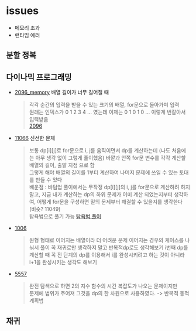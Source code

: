 # issues
- 메모리 초과
- 런타임 에러

## 분할 정복
## 다이나믹 프로그래밍
- [2096_memory](https://github.com/rbdus0715/algorithm/blob/main/boj/dynamic_programming/2096_memory.cpp) 배열 길이가 너무 길어질 때<br/>
    > 각각 순간의 입력을 받을 수 있는 크기의 배열, for문으로 돌아가며 입력<br/>
    > 원래는 인덱스가 0 1 2 3 4 ... 였는데 이제는 0 1 0 1 0 ... 이렇게 번갈아서 입력받음<br/>
    > [2096](https://github.com/rbdus0715/algorithm/blob/main/boj/dynamic_programming/2096.cpp)
- [11066](https://github.com/rbdus0715/algorithm/tree/main/boj/dynamic_programming) 신선한 문제<br/>
    > 보통 dp[i][j]로 for문으로 i, j를 움직이면서 dp를 계산하는데 (나도 처음에는 아무 생각 없이 그렇게 풀이했음) 바깥과 안쪽 for문 변수를 각각 계산할 배열의 길이, 출발 지점 으로 함<br/>
    > 그렇게 해야 배열의 길이를 1부터 계산하여 나머지 문제에 쓰일 수 있는 토대를 만들 수 있다<br/>
    > 배운점 : 바텀업 풀이에서는 무작정 dp[i][j]의 i, j를 for문으로 계산하려 하지 말고, 지금 내가 계산하는 dp의 하위 문제가 이미 계산 되었는지부터 생각하여, 어떻게 for문을 구성하면 밑의 문제부터 해결할 수 있을지를 생각한다 (비슷? 11049)<br>
    > 탐욕법으로 풀기 가능 [탐욕법 풀이](https://github.com/rbdus0715/algorithm/blob/main/study/044_stringMerge.cpp)
- [1006](https://github.com/rbdus0715/algorithm/blob/main/boj/dynamic_programming/1006*.cpp)
    > 원형 형태로 이어지는 배열이라 더 어려운 문제
    > 이어지는 경우의 케이스를 나눠서 풀이
    > 꼭 재귀로만 생각하지 말고 반복적dp로도 생각해보기
    > i번째 dp를 계산할 때 꼭 전 단계의 dp를 이용해서 i를 완성시키려고 하는 것이 아니라 i+1을 완성시키는 생각도 해보기
- [5557](https://github.com/rbdus0715/algorithm/blob/main/boj/dynamic_programming/5557.cpp)
    > 완전 탐색으로 하면 2의 지수 함수의 시간 복잡도가 나오는 문제이지만<br>
    > 문제에 범위가 주어져 그것을 dp의 한 차원으로 사용하였다. -> 반복적 동적 계획법
## 재귀
